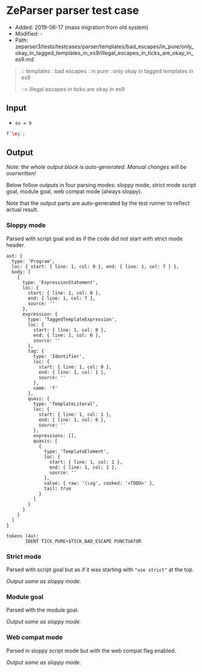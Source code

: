 # ZeParser parser test case

- Added: 2019-06-17 (mass migration from old system)
- Modified: -
- Path: zeparser3/tests/testcases/parser/templates/bad_escapes/in_pure/only_okay_in_tagged_templates_in_es9/illegal_escapes_in_ticks_are_okay_in_es9.md

> :: templates : bad escapes : in pure : only okay in tagged templates in es9
>
> ::> illegal escapes in ticks are okay in es9

## Input

- `es = 9`

`````js
f`\xg`;
`````

## Output

_Note: the whole output block is auto-generated. Manual changes will be overwritten!_

Below follow outputs in four parsing modes: sloppy mode, strict mode script goal, module goal, web compat mode (always sloppy).

Note that the output parts are auto-generated by the test runner to reflect actual result.

### Sloppy mode

Parsed with script goal and as if the code did not start with strict mode header.

`````
ast: {
  type: 'Program',
  loc: { start: { line: 1, col: 0 }, end: { line: 1, col: 7 } },
  body: [
    {
      type: 'ExpressionStatement',
      loc: {
        start: { line: 1, col: 0 },
        end: { line: 1, col: 7 },
        source: ''
      },
      expression: {
        type: 'TaggedTemplateExpression',
        loc: {
          start: { line: 1, col: 0 },
          end: { line: 1, col: 6 },
          source: ''
        },
        tag: {
          type: 'Identifier',
          loc: {
            start: { line: 1, col: 0 },
            end: { line: 1, col: 1 },
            source: ''
          },
          name: 'f'
        },
        quasi: {
          type: 'TemplateLiteral',
          loc: {
            start: { line: 1, col: 1 },
            end: { line: 1, col: 6 },
            source: ''
          },
          expressions: [],
          quasis: [
            {
              type: 'TemplateElement',
              loc: {
                start: { line: 1, col: 1 },
                end: { line: 1, col: 1 },
                source: ''
              },
              value: { raw: '\\xg', cooked: '<TODO>' },
              tail: true
            }
          ]
        }
      }
    }
  ]
}

tokens (4x):
       IDENT TICK_PURE+$TICK_BAD_ESCAPE PUNCTUATOR
`````

### Strict mode

Parsed with script goal but as if it was starting with `"use strict"` at the top.

_Output same as sloppy mode._

### Module goal

Parsed with the module goal.

_Output same as sloppy mode._

### Web compat mode

Parsed in sloppy script mode but with the web compat flag enabled.

_Output same as sloppy mode._
